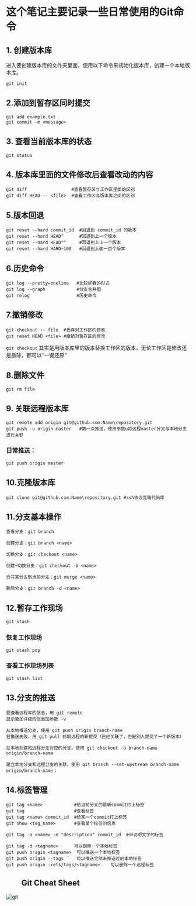 # 这个笔记主要记录一些日常使用的Git命令

## 1. 创建版本库

进入要创建版本库的文件夹里面，使用以下命令来初始化版本库，创建一个本地版本库。

    git init

## 2.添加到暂存区同时提交

    git add example.txt
    git commit -m <message>

## 3. 查看当前版本库的状态

    git status

## 4. 版本库里面的文件修改后查看改动的内容

    git diff                 #查看暂存区与工作区里面的区别
    git diff HEAD -- <file>  #查看工作区与版本库之间的区别

## 5.版本回退

    git reset --hard commit_id  #回退到 commit_id 的版本
    git reset --hard HEAD^      #回退到上一个版本
    git reset --hard HEAD^^     #回退到上上一个版本
    git reset --hard HARD~100   #回退到上面一百个版本

## 6.历史命令

    git log --pretty=oneline   #比较好看的形式
    git log --graph            #分支合并图
    git relog                  #历史命令

## 7.撤销修改

    git checkout -- file  #丢弃对工作区的修改
    git reset HEAD <file> #撤销对暂存区的修改

 `git checkout` 其实是用版本库里的版本替换工作区的版本，无论工作区是修改还是删除，都可以“一键还原”

## 8.删除文件

    git rm file

## 9. 关联远程版本库

    git remote add origin git@github.com:Name\repository.git
    git push -u origin master   #第一次推送，使用参数u将远程master分支与本地分支进行关联

### 日常推送：

    git push origin master

## 10.克隆版本库

    git clone git@github.com:Name\repository.git #ssh协议克隆代码库

## 11.分支基本操作

    查看分支：git branch

    创建分支：git branch <name>

    切换分支：git checkout <name>

    创建+切换分支：git checkout -b <name>

    合并某分支到当前分支：git merge <name>

    删除分支：git branch -d <name>

## 12.暂存工作现场

    git stash

### 恢复工作现场

    git stash pop
    
### 查看工作现场列表

    git stash list

## 13.分支的推送

    要查看远程库的信息，用 git remote
    显示更加详细的信息加参数 -v

    从本地推送分支，使用 git push origin branch-name
    若推送失败，用 git pull 抓取远程的新提交（已经关联了，但是别人提交了一个新版本）

    在本地创建和远程分支对应的分支，使用 git checkout -b branch-name origin/branch-name

    建立本地分支和远程分支的关联，使用 git branch --set-upstream branch-name origin/branch-name；

## 14.标签管理

    git tag <name>            #给当前分支的最新commit打上标签
    git tag                   #查看标签
    git tag <name> commit_id  #给某一个commit打上标签
    git show <tag_name>       #查看某个标签的信息

    git tag -a <name> -m "description" commit_id  #带说明文字的标签

    git tag -d <tagname>      可以删除一个本地标签
    git push origin <tagname>  可以推送一个本地标签
    git push origin --tags     可以推送全部未推送过的本地标签
    git push origin :refs/tags/<tagname>    可以删除一个远程标签

## &emsp;&emsp;Git Cheat Sheet
![git](https://www.blog.caishenpc.top/git.jpg)